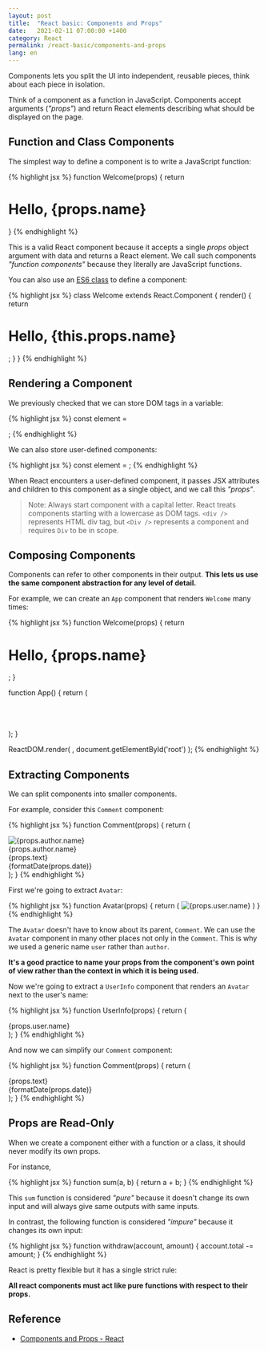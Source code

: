 ```yaml
---
layout: post
title:  "React basic: Components and Props"
date:   2021-02-11 07:00:00 +1400
category: React
permalink: /react-basic/components-and-props
lang: en
---
```


Components lets you split the UI into independent, reusable pieces, think about each piece in isolation.

Think of a component as a function in JavaScript. Components accept arguments (*"props"*) and return React elements describing what should be displayed on the page.

## Function and Class Components

The simplest way to define a component is to write a JavaScript function:

{% highlight jsx %}
function Welcome(props) {
    return <h1>Hello, {props.name}</h1>
}
{% endhighlight %}

This is a valid React component because it accepts a single *props* object argument with data and returns a React element. We call such components *"function components"* because they literally are JavaScript functions.

You can also use an [ES6 class](https://developer.mozilla.org/en-US/docs/Web/JavaScript/Reference/Classes) to define a component:

{% highlight jsx %}
class Welcome extends React.Component {
    render() {
        return <h1>Hello, {this.props.name}</h1>;
    }
}
{% endhighlight %}

## Rendering a Component

We previously checked that we can store DOM tags in a variable:

{% highlight jsx %}
const element = <div />;
{% endhighlight %}

We can also store user-defined components:

{% highlight jsx %}
const element = <Welcome name="Eubug" />;
{% endhighlight %}

When React encounters a user-defined component, it passes JSX attributes and children to this component as a single object, and we call this *"props"*.

> Note: Always start component with a capital letter.
React treats components starting with a lowercase as DOM tags.
`<div />` represents HTML div tag, but `<Div />` represents a component and requires `Div` to be in scope.

## Composing Components

Components can refer to other components in their output. **This lets us use the same component abstraction for any level of detail.**

For example, we can create an `App` component that renders `Welcome` many times:

{% highlight jsx %}
function Welcome(props) {
  return <h1>Hello, {props.name}</h1>;
}

function App() {
    return (
    <div>
        <Welcome name="Eubug" />      
        <Welcome name="유버그" />      
        <Welcome name="ユウバグ" />    
    </div>
    );
}

ReactDOM.render(
  <App />,
  document.getElementById('root')
);
{% endhighlight %}

## Extracting Components

We can split components into smaller components.

For example,  consider this `Comment` component:

{% highlight jsx %}
function Comment(props) {
    return (
    <div className="Comment">
        <div className="UserInfo">
        <img className="Avatar"
            src={props.author.avatarUrl}
            alt={props.author.name}
        />
        <div className="UserInfo-name">
            {props.author.name}
        </div>
        </div>
        <div className="Comment-text">
        {props.text}
        </div>
        <div className="Comment-date">
        {formatDate(props.date)}
        </div>
    </div>
    );
}
{% endhighlight %}

First we're going to extract `Avatar`:

{% highlight jsx %}
function Avatar(props) {
    return (
        <img className="Avatar"
            src={props.user.avatarUrl}
            alt={props.user.name}
        />
    )
}
{% endhighlight %}

The `Avatar` doesn't have to know about its parent, `Comment`. We can use the `Avatar` component in many other places not only in the `Comment`. This is why we used a generic name `user` rather than `author`.

**It's a good practice to name your props from the component's own point of view rather than the context in which it is being used.**

Now we're going to extract a `UserInfo` component that renders an `Avatar` next to the user's name:

{% highlight jsx %}
function UserInfo(props) {
    return (
        <div className="UserInfo">
            <Avatar user={props.user} />
            <div className="UserInfo-name">
                {props.user.name}
            </div>
        </div>
    );
}
{% endhighlight %}

And now we can simplify our `Comment` component:

{% highlight jsx %}
function Comment(props) {
    return (
    <div className="Comment">
        <UserInfo user={props.author} />
        <div className="Comment-text">
            {props.text}
        </div>
        <div className="Comment-date">
            {formatDate(props.date)}
        </div>
    </div>
    );
}
{% endhighlight %}

## Props are Read-Only

When we create a component either with a function or a class, it should never modify its own props.

For instance,

{% highlight jsx %}
function sum(a, b) {
    return a + b;
}
{% endhighlight %}

This `sum` function is considered *"pure"* because it doesn't change its own input and will always give same outputs with same inputs.

In contrast, the following function is considered *"impure"* because it changes its own input:

{% highlight jsx %}
function withdraw(account, amount) {
    account.total -= amount;
}
{% endhighlight %}

React is pretty flexible but it has a single strict rule:

**All react components must act like pure functions with respect to their props.**

## Reference
- [Components and Props - React](https://reactjs.org/docs/components-and-props.html)